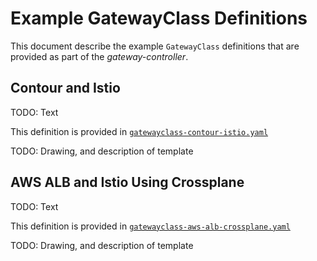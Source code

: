 # Example GatewayClass Definitions

This document describe the example `GatewayClass` definitions that are
provided as part of the *gateway-controller*.

## Contour and Istio

TODO: Text

This definition is provided in [`gatewayclass-contour-istio.yaml`](../test-data/gatewayclass-contour-istio.yaml)

TODO: Drawing, and description of template

## AWS ALB and Istio Using Crossplane

TODO: Text

This definition is provided in [`gatewayclass-aws-alb-crossplane.yaml`](../test-data/gatewayclass-aws-alb-crossplane.yaml)

TODO: Drawing, and description of template
